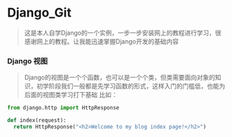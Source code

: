 # Django_Git
> 这是本人自学Django的一个实例，一步一步安装网上的教程进行学习，很感谢网上的教程。让我能迅速掌握Django开发的基础内容

### Django 视图
> Django的视图是一个个函数，也可以是一个个类，但类需要面向对象的知识，初学阶段我们一般都是先学习函数的形式，这样入门的门槛低，也能为后面的视图类学习打下基础
比如：

```python
from django.http import HttpResponse

def index(request):
  return HttpResponse("<h2>Welcome to my blog index page!</h2>")
```
